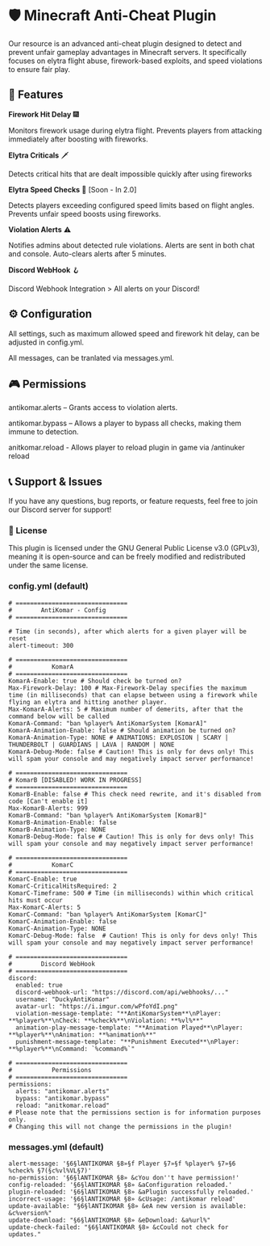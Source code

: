 # 🛡️ Minecraft Anti-Cheat Plugin
Our resource is an advanced anti-cheat plugin designed to detect and prevent unfair gameplay advantages in Minecraft servers. It specifically focuses on elytra flight abuse, firework-based exploits, and speed violations to ensure fair play.

## 🔧 **Features**
**Firework Hit Delay** 🎆

Monitors firework usage during elytra flight.
Prevents players from attacking immediately after boosting with fireworks.

**Elytra Criticals** 🗡️

Detects critical hits that are dealt impossible quickly after using fireworks

**Elytra Speed Checks** 🚀 [Soon - In 2.0]

Detects players exceeding configured speed limits based on flight angles.
Prevents unfair speed boosts using fireworks.

**Violation Alerts** ⚠️

Notifies admins about detected rule violations.
Alerts are sent in both chat and console.
Auto-clears alerts after 5 minutes.

**Discord WebHook** 🪝

Discord Webhook Integration > All alerts on your Discord!

## ⚙️ **Configuration**
All settings, such as maximum allowed speed and firework hit delay, can be adjusted in config.yml.

All messages, can be tranlated via messages.yml.

## 🎮 **Permissions**
antikomar.alerts – Grants access to violation alerts.

antikomar.bypass – Allows a player to bypass all checks, making them immune to detection.

anitkomar.reload - Allows player to reload plugin in game via /antinuker reload

## 📞 Support & Issues
If you have any questions, bug reports, or feature requests, feel free to join our Discord server for support!

### 📜 License
This plugin is licensed under the GNU General Public License v3.0 (GPLv3), meaning it is open-source and can be freely modified and redistributed under the same license.

### config.yml (default)

```
# ===============================
#        AntiKomar - Config
# ===============================

# Time (in seconds), after which alerts for a given player will be reset
alert-timeout: 300

# ===============================
#           KomarA
# ===============================
KomarA-Enable: true # Should check be turned on?
Max-Firework-Delay: 100 # Max-Firework-Delay specifies the maximum time (in milliseconds) that can elapse between using a firework while flying an elytra and hitting another player.
Max-KomarA-Alerts: 5 # Maximum number of demerits, after that the command below will be called
KomarA-Command: "ban %player% AntiKomarSystem [KomarA]"
KomarA-Animation-Enable: false # Should animation be turned on?
KomarA-Animation-Type: NONE # ANIMATIONS: EXPLOSION | SCARY | THUNDERBOLT | GUARDIANS | LAVA | RANDOM | NONE
KomarA-Debug-Mode: false # Caution! This is only for devs only! This will spam your console and may negatively impact server performance!

# ===============================
# KomarB [DISABLED! WORK IN PROGRESS]
# ===============================
KomarB-Enable: false # This check need rewrite, and it's disabled from code [Can't enable it]
Max-KomarB-Alerts: 999
KomarB-Command: "ban %player% AntiKomarSystem [KomarB]"
KomarB-Animation-Enable: false
KomarB-Animation-Type: NONE
KomarB-Debug-Mode: false # Caution! This is only for devs only! This will spam your console and may negatively impact server performance!

# ===============================
#           KomarC
# ===============================
KomarC-Enable: true
KomarC-CriticalHitsRequired: 2
KomarC-Timeframe: 500 # Time (in milliseconds) within which critical hits must occur
Max-KomarC-Alerts: 5
KomarC-Command: "ban %player% AntiKomarSystem [KomarC]"
KomarC-Animation-Enable: false
KomarC-Animation-Type: NONE
KomarC-Debug-Mode: false  # Caution! This is only for devs only! This will spam your console and may negatively impact server performance!

# ===============================
#        Discord WebHook
# ===============================
discord:
  enabled: true
  discord-webhook-url: "https://discord.com/api/webhooks/..."
  username: "DuckyAntiKomar"
  avatar-url: "https://i.imgur.com/wPfoYdI.png"
  violation-message-template: "**AntiKomarSystem**\nPlayer: **%player%**\nCheck: **%check%**\nViolation: **%vl%**"
  animation-play-message-template: "**Animation Played**\nPlayer: **%player%**\nAnimation: **%animation%**"
  punishment-message-template: "**Punishment Executed**\nPlayer: **%player%**\nCommand: `%command%`"

# ===============================
#           Permissions
# ===============================
permissions:
  alerts: "antikomar.alerts"
  bypass: "antikomar.bypass"
  reload: "anitkomar.reload"
# Please note that the permissions section is for information purposes only.
# Changing this will not change the permissions in the plugin!
```

### messages.yml (default)

```
alert-message: '§6§lANTIKOMAR §8»§f Player §7»§f %player% §7»§6 %check% §7(§c%vl%VL§7)'
no-permission: '§6§lANTIKOMAR §8» &cYou don''t have permission!'
config-reloaded: '§6§lANTIKOMAR §8» &aConfiguration reloaded.'
plugin-reloaded: '§6§lANTIKOMAR §8» &aPlugin successfully reloaded.'
incorrect-usage: '§6§lANTIKOMAR §8» &cUsage: /antikomar reload'
update-available: "§6§lANTIKOMAR §8» &eA new version is available: &c%version%"
update-download: "§6§lANTIKOMAR §8» &eDownload: &a%url%"
update-check-failed: "§6§lANTIKOMAR §8» &cCould not check for updates."
```
